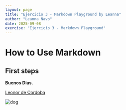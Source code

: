 ```yaml
---
layout: page
title: "Ejercicio 3 - Markdown Playground by Leanna"
author: "Leanna Navo"
date: 2025-09-08
exercise: "Ejercicio 3 - Markdown Playground"
---
```


# How to Use Markdown

## First steps 

**Buenos Dias.**

[Leonor de Cordoba](https://www.google.com)

![dog](https://www.google.com/url?sa=i&url=https%3A%2F%2Fwww.goodhousekeeping.com%2Flife%2Fpets%2Fg4531%2Fcutest-dog-breeds%2F&psig=AOvVaw3_nMlz-Xh2R7cbt_RbzXcR&ust=1757517880488000&source=images&cd=vfe&opi=89978449&ved=0CBYQjRxqFwoTCJDnqrz-y48DFQAAAAAdAAAAABAE)
